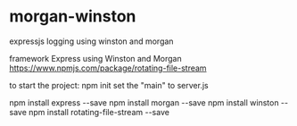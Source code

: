 # morgan-winston
expressjs logging using winston and morgan

framework Express
using Winston and Morgan
https://www.npmjs.com/package/rotating-file-stream

to start the project:
npm init
set the "main" to server.js

npm install express --save
npm install morgan --save
npm install winston --save
npm install rotating-file-stream --save

